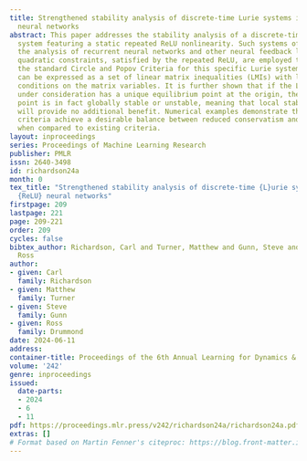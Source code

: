 ```yaml
---
title: Strengthened stability analysis of discrete-time Lurie systems involving ReLU
  neural networks
abstract: This paper addresses the stability analysis of a discrete-time (DT) Lurie
  system featuring a static repeated ReLU nonlinearity. Such systems often arise in
  the analysis of recurrent neural networks and other neural feedback loops. Custom
  quadratic constraints, satisfied by the repeated ReLU, are employed to strengthen
  the standard Circle and Popov Criteria for this specific Lurie system. The criteria
  can be expressed as a set of linear matrix inequalities (LMIs) with less restrictive
  conditions on the matrix variables. It is further shown that if the Lurie system
  under consideration has a unique equilibrium point at the origin, then this equilibrium
  point is in fact globally stable or unstable, meaning that local stability analysis
  will provide no additional benefit. Numerical examples demonstrate that the strengthened
  criteria achieve a desirable balance between reduced conservatism and complexity
  when compared to existing criteria.
layout: inproceedings
series: Proceedings of Machine Learning Research
publisher: PMLR
issn: 2640-3498
id: richardson24a
month: 0
tex_title: "Strengthened stability analysis of discrete-time {L}urie systems involving
  {ReLU} neural networks"
firstpage: 209
lastpage: 221
page: 209-221
order: 209
cycles: false
bibtex_author: Richardson, Carl and Turner, Matthew and Gunn, Steve and Drummond,
  Ross
author:
- given: Carl
  family: Richardson
- given: Matthew
  family: Turner
- given: Steve
  family: Gunn
- given: Ross
  family: Drummond
date: 2024-06-11
address:
container-title: Proceedings of the 6th Annual Learning for Dynamics & Control Conference
volume: '242'
genre: inproceedings
issued:
  date-parts:
  - 2024
  - 6
  - 11
pdf: https://proceedings.mlr.press/v242/richardson24a/richardson24a.pdf
extras: []
# Format based on Martin Fenner's citeproc: https://blog.front-matter.io/posts/citeproc-yaml-for-bibliographies/
---
```


